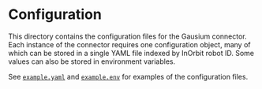 <!--
SPDX-FileCopyrightText: 2025 InOrbit, Inc.

SPDX-License-Identifier: MIT
-->

# Configuration

This directory contains the configuration files for the Gausium connector. Each instance of the connector requires one configuration object, many of which can be stored in a single YAML file indexed by InOrbit robot ID. Some values can also be stored in environment variables.

See [`example.yaml`](example.yaml) and [`example.env`](example.env) for examples of the configuration files.
